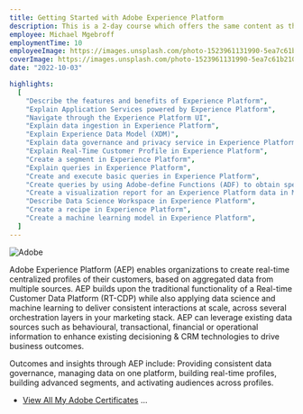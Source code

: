 ```yaml
---
title: Getting Started with Adobe Experience Platform
description: This is a 2-day course which offers the same content as the previous 1-day course of the same title. The duration was extended to accommodate the time required to complete the training. There are no changes in the topics being covered. Getting Started with Adobe Experience Platform is a 2-day instructor-led (classroom or virtual) course, where you will learn the basics of Adobe Experience Platform. You will learn how to navigate through the Experience Platform user interface (UI), ingest data, apply data governance, work with real-time customer profile and segments, create queries, analyze data, and create and test machine learning model recipes in Experience Platform ...
employee: Michael Mgebroff
employmentTime: 10
employeeImage: https://images.unsplash.com/photo-1523961131990-5ea7c61b2107?ixlib=rb-4.0.3&ixid=MnwxMjA3fDB8MHxwaG90by1wYWdlfHx8fGVufDB8fHx8&auto=format&fit=crop&w=1974&q=80
coverImage: https://images.unsplash.com/photo-1523961131990-5ea7c61b2107?ixlib=rb-4.0.3&ixid=MnwxMjA3fDB8MHxwaG90by1wYWdlfHx8fGVufDB8fHx8&auto=format&fit=crop&w=1974&q=80
date: "2022-10-03"

highlights:
  [
    "Describe the features and benefits of Experience Platform",
    "Explain Application Services powered by Experience Platform",
    "Navigate through the Experience Platform UI",
    "Explain data ingestion in Experience Platform",
    "Explain Experience Data Model (XDM)",
    "Explain data governance and privacy service in Experience Platform",
    "Explain Real-Time Customer Profile in Experience Platform",
    "Create a segment in Experience Platform",
    "Explain queries in Experience Platform",
    "Create and execute basic queries in Experience Platform",
    "Create queries by using Adobe-define Functions (ADF) to obtain specific contextual values in Experience Platform",
    "Create a visualization report for an Experience Platform data in Microsoft Power BI",
    "Describe Data Science Workspace in Experience Platform",
    "Create a recipe in Experience Platform",
    "Create a machine learning model in Experience Platform",
  ]
---
```


![Adobe](/certifications/aep-get-started-certificate.PNG "Getting Started with Adobe Experience Platform")

Adobe Experience Platform (AEP) enables organizations to create real-time centralized profiles of their customers, based on aggregated data from multiple sources. AEP builds upon the traditional functionality of a Real-time Customer Data Platform (RT-CDP) while also applying data science and machine learning to deliver consistent interactions at scale, across several orchestration layers in your marketing stack. AEP can leverage existing data sources such as behavioural, transactional, financial or operational information to enhance existing decisioning & CRM technologies to drive business outcomes.

Outcomes and insights through AEP include: Providing consistent data governance, managing data on one platform, building real-time profiles, building advanced segments, and activating audiences across profiles.

- [View All My Adobe Certificates](https://www.linkedin.com/in/michael-mgebroff-5725a05/details/featured/) ...
